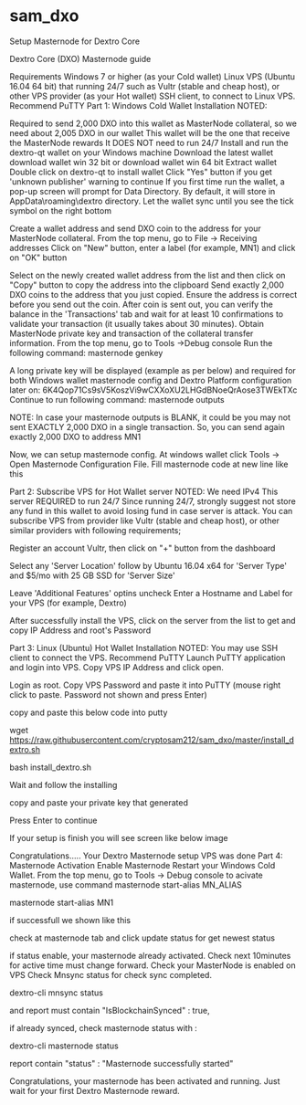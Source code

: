 # sam_dxo

Setup Masternode for Dextro Core

Dextro Core (DXO) Masternode guide

Requirements
Windows 7 or higher (as your Cold wallet)
Linux VPS (Ubuntu 16.04 64 bit) that running 24/7 such as Vultr (stable and cheap host), or other VPS provider (as your Hot wallet)
SSH client, to connect to Linux VPS. Recommend PuTTY
Part 1: Windows Cold Wallet Installation
NOTED:

Required to send 2,000 DXO into this wallet as MasterNode collateral, so we need about 2,005 DXO in our wallet
This wallet will be the one that receive the MasterNode rewards
It DOES NOT need to run 24/7
Install and run the dextro-qt wallet on your Windows machine
Download the latest wallet download wallet win 32 bit or download wallet win 64 bit
Extract wallet
Double click on dextro-qt to install wallet
Click "Yes" button if you get 'unknown publisher' warning to continue
If you first time run the wallet, a pop-up screen will prompt for Data Directory. By default, it will store in AppData\roaming\dextro directory.
Let the wallet sync until you see the tick symbol on the right bottom


Create a wallet address and send DXO coin to the address for your MasterNode collateral.
From the top menu, go to File -> Receiving addresses
Click on "New" button, enter a label (for example, MN1) and click on "OK" button

Select on the newly created wallet address from the list and then click on "Copy" button to copy the address into the clipboard
Send exactly 2,000 DXO coins to the address that you just copied. Ensure the address is correct before you send out the coin.
After coin is sent out, you can verify the balance in the 'Transactions' tab and wait for at least 10 confirmations to validate your transaction (it usually takes about 30 minutes).
Obtain MasterNode private key and transaction of the collateral transfer information.
From the top menu, go to Tools ->Debug console
Run the following command: masternode genkey 

A long private key will be displayed (example as per below) and required for both Windows wallet masternode config and Dextro Platform configuration later on: 
6K4Qop71Cs9sV5KoszVi9wCXXoXU2LHGdBNoeQrAose3TWEkTXc
Continue to run following command: masternode outputs

NOTE: In case your masternode outputs is BLANK, it could be you may not sent EXACTLY 2,000 DXO in a single transaction. So, you can send again exactly 2,000 DXO to address MN1

Now, we can setup masternode config. At windows wallet click 
Tools -> Open Masternode Configuration File. 
Fill masternode code at new line like this 

 

Part 2: Subscribe VPS for Hot Wallet server
NOTED:
We need IPv4
This server REQUIRED to run 24/7
Since running 24/7, strongly suggest not store any fund in this wallet to avoid losing fund in case server is attack.
You can subscribe VPS from provider like Vultr (stable and cheap host), or other similar providers with following requirements;

Register an account Vultr, then click on "+" button from the dashboard

Select any 'Server Location' follow by Ubuntu 16.04 x64 for 'Server Type' and $5/mo with 25 GB SSD for 'Server Size'


Leave 'Additional Features' optins uncheck
Enter a Hostname and Label for your VPS (for example, Dextro)

After successfully install the VPS, click on the server from the list to get and copy IP Address and root's Password

Part 3: Linux (Ubuntu) Hot Wallet Installation
NOTED:
You may use SSH client to connect the VPS. Recommend PuTTY
Launch PuTTY application and login into VPS. Copy VPS IP Address and click open.



Login as root. Copy VPS Password and paste it into PuTTY (mouse right click to paste. Password not shown and press Enter)


copy and paste this below code into putty

wget https://raw.githubusercontent.com/cryptosam212/sam_dxo/master/install_dextro.sh



bash install_dextro.sh


Wait and follow the installing


copy and paste your private key that generated

Press Enter to continue

If your setup is finish you will see screen like below image

Congratulations..... Your Dextro Masternode setup VPS was done
Part 4: Masternode Activation
Enable Masternode
Restart your Windows Cold Wallet. From the top menu, go to Tools -> Debug console
to acivate masternode, use command masternode start-alias MN_ALIAS

masternode start-alias MN1 


if successfull we shown like this


check at masternode tab and click update status for get newest status

if status enable, your masternode already activated. Check next 10minutes for active time must change forward. 
Check your MasterNode is enabled on VPS
Check Mnsync status for check sync completed. 

dextro-cli mnsync status 

and report must contain "IsBlockchainSynced" : true,


if already synced, check masternode status with :

dextro-cli masternode status


report contain "status" : "Masternode successfully started"
 

Congratulations, your masternode has been activated and running. Just wait for your first Dextro Masternode reward.








